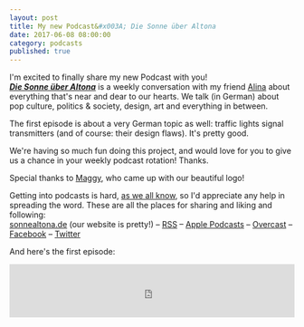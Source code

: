 ```yaml
---
layout: post  
title: My new Podcast&#x003A; Die Sonne über Altona  
date: 2017-06-08 08:00:00  
category: podcasts  
published: true  
---
```



I'm excited to finally share my new Podcast with you!  
[***Die Sonne über Altona***](http://sonnealtona.de/) is a weekly conversation with my friend [Alina](https://twitter.com/Oladi_Naht) about everything that's near and dear to our hearts. We talk (in German) about pop culture, politics & society, design, art and everything in between.

The first episode is about a very German topic as well: traffic lights signal transmitters (and of course: their design flaws). It's pretty good.

We're having so much fun doing this project, and would love for you to give us a chance in your weekly podcast rotation! Thanks.

Special thanks to [Maggy](http://www.margaretelaue.de/), who came up with our beautiful logo!

Getting into podcasts is hard, [as we all know](http://blog.timmschoof.com/2015/02/15/what-it-takes-to-listen-to-a-podcast/), so I'd appreciate any help in spreading the word. These are all the places for sharing and liking and following:  
[sonnealtona.de](http://sonnealtona.de) (our website is pretty!) – [RSS](https://rss.simplecast.com/podcasts/2627/rss) – [Apple Podcasts](https://itunes.apple.com/de/podcast/die-sonne-über-altona/id1244439233) – [Overcast](https://overcast.fm/itunes1244439233/die-sonne-ber-altona) – [Facebook](https://www.facebook.com/sonnealtona) – [Twitter](https://twitter.com/sonne_altona)

And here's the first episode: 

<iframe frameborder='0' height='94px' scrolling='no' seamless src='https://simplecast.com/e/70699?style=medium-dark' width='100%'></iframe>